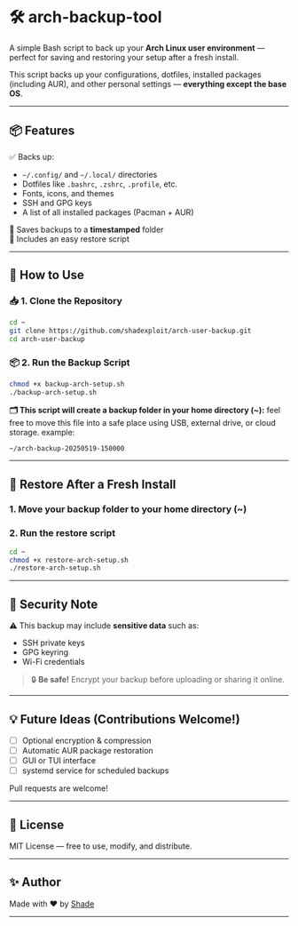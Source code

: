 # 🛠️ arch-backup-tool

A simple Bash script to back up your **Arch Linux user environment** — perfect for saving and restoring your setup after a fresh install.

This script backs up your configurations, dotfiles, installed packages (including AUR), and other personal settings — **everything except the base OS**.

---

## 📦 Features

✅ Backs up:
- `~/.config/` and `~/.local/` directories  
- Dotfiles like `.bashrc`, `.zshrc`, `.profile`, etc.  
- Fonts, icons, and themes  
- SSH and GPG keys  
- A list of all installed packages (Pacman + AUR)

📁 Saves backups to a **timestamped** folder  
🔁 Includes an easy restore script

---

## 🔧 How to Use

### 📥 1. Clone the Repository

```bash
cd ~
git clone https://github.com/shadexploit/arch-user-backup.git
cd arch-user-backup
````

### 📦 2. Run the Backup Script

```bash
chmod +x backup-arch-setup.sh
./backup-arch-setup.sh
```

**🗂️ This script will create a backup folder in your home directory (~):**
feel free to move this file into a safe place using USB, external drive, or cloud storage.
example:
```
~/arch-backup-20250519-150000
```

---

## 🔁 Restore After a Fresh Install

### 1. Move your backup folder to your home directory (~) 

### 2. Run the restore script

```bash
cd ~
chmod +x restore-arch-setup.sh
./restore-arch-setup.sh
```

---

## 🔐 Security Note

⚠️ This backup may include **sensitive data** such as:

* SSH private keys
* GPG keyring
* Wi-Fi credentials

> 🔒 **Be safe!** Encrypt your backup before uploading or sharing it online.

---

## 💡 Future Ideas (Contributions Welcome!)

* [ ] Optional encryption & compression
* [ ] Automatic AUR package restoration
* [ ] GUI or TUI interface
* [ ] systemd service for scheduled backups

Pull requests are welcome!

---

## 📜 License

MIT License — free to use, modify, and distribute.

---

## ✨ Author

Made with ❤️ by [Shade](https://github.com/shadexploit)

---
